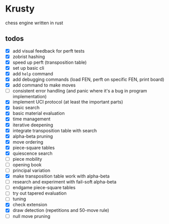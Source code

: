 # Krusty

chess engine written in rust

## todos

- [x] add visual feedback for perft tests
- [x] zobrist hashing
- [x] speed up perft (transposition table)
- [x] set up basic cli
- [x] add `help` command
- [x] add debugging commands (load FEN, perft on specific FEN, print board)
- [x] add command to make moves
- [ ] consistent error handling (and panic where it's a bug in program implementation)
- [x] implement UCI protocol (at least the important parts)
- [x] basic search
- [x] basic material evaluation
- [x] time management
- [x] iterative deepening
- [x] integrate transposition table with search
- [x] alpha-beta pruning
- [x] move ordering
- [x] piece-square tables
- [x] quiescence search
- [ ] piece mobility
- [ ] opening book
- [ ] principal variation
- [x] make transposition table work with alpha-beta
- [ ] research and experiment with fail-soft alpha-beta
- [ ] endgame piece-square tables
- [ ] try out tapered evaluation
- [ ] tuning
- [x] check extension
- [x] draw detection (repetitions and 50-move rule)
- [ ] null move pruning
